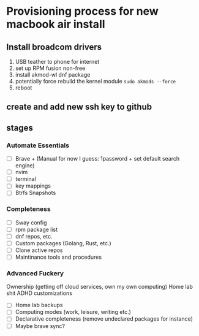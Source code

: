 # Provisioning process for new macbook air install

## Install broadcom drivers

1. USB teather to phone for internet
2. set up RPM fusion non-free
3. install akmod-wl dnf package
4. potentially force rebuild the kernel module `sudo akmods --force`
5. reboot

## create and add new ssh key to github

## stages

### Automate Essentials

- [ ] Brave + (Manual for now I guess: 1password + set default search engine)
- [ ] nvim
- [ ] terminal
- [ ] key mappings
- [ ] Btrfs Snapshots

### Completeness

- [ ] Sway config
- [ ] rpm package list
- [ ] dnf repos, etc.
- [ ] Custom packages (Golang, Rust, etc.)
- [ ] Clone active repos
- [ ] Maintinance tools and procedures

### Advanced Fuckery

Ownership (getting off cloud services, own my own computing)
Home lab shit
ADHD customizations

- [ ] Home lab backups
- [ ] Computing modes (work, leisure, writing etc.)
- [ ] Declarative completeness (remove undeclared packages for instance)
- [ ] Maybe brave sync?
